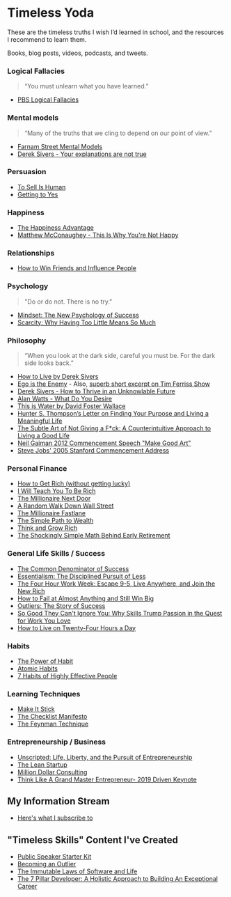 # Timeless Yoda

‪These are the timeless truths I wish I’d learned in school, and the resources I recommend to learn them.

Books, blog posts, videos, podcasts, and tweets.
‪
### Logical Fallacies 

> “You must unlearn what you have learned.”

- [PBS Logical Fallacies](https://www.youtube.com/playlist?list=PLtHP6qx8VF7dPql3ll1To4i6vEIPt0kV5)
‪
### Mental models 

> “Many of the truths that we cling to depend on our point of view.”

- [Farnam Street Mental Models](https://fs.blog/mental-models)
- [Derek Sivers - Your explanations are not true](https://sive.rs/confab)
‪
### Persuasion
- [To Sell Is Human](https://www.amazon.com/Sell-Human-Surprising-Moving-Others/dp/1594631905/ref=nodl_‬)
- [Getting to Yes](https://www.amazon.com/Getting-Yes-Negotiating-Agreement-Without-ebook/dp/B0051SDM5Q/ref=sr_1_2?dchild=1&keywords=getting+to+yes&qid=1585489764&s=digital-text&sr=1-2)
‪
### Happiness
- [The Happiness Advantage](https://www.amazon.com/Happiness-Advantage-Principles-Psychology-Performance/dp/B00435DZ7S)
- [Matthew McConaughey - This Is Why You're Not Happy](https://www.youtube.com/watch?v=p0p1fjLPjYQ&list=LLglh1DWaaMudW8_odew00qw&index=107&t=0s)

### Relationships


- [How to Win Friends and Influence People](https://www.amazon.com/How-Win-Friends-Influence-People/dp/0671027034)

### Psychology

> "Do or do not. There is no try."

- [Mindset: The New Psychology of Success](https://www.amazon.com/Mindset-New-Psychology-Success/dp/B07N48NM33/ref=sr_1_1?dchild=1&keywords=mindset&qid=1585488129&s=books&sr=1-1)
- [Scarcity: Why Having Too Little Means So Much](https://www.amazon.com/Scarcity-Having-Little-Means-Much/dp/B00ED5KZA8/ref=sr_1_1?crid=J178LDKK7ON2&dchild=1&keywords=scarcity+book&qid=1585511578&sprefix=scarcity%2Caps%2C161&sr=8-1)

### Philosophy

> “When you look at the dark side, careful you must be. For the dark side looks back.”

- [How to Live by Derek Sivers](https://sive.rs/h)
- [Ego is the Enemy](https://www.amazon.com/Ego-Enemy-Ryan-Holiday-ebook/dp/B015NTIXWE/ref=sr_1_1?crid=JWMQYTCLVXH3&dchild=1&keywords=ego+is+the+enemy&qid=1585489894&s=digital-text&sprefix=ego+is+the%2Cdigital-text%2C153&sr=1-1) - Also, [superb short excerpt on Tim Ferriss Show](https://tim.blog/2018/06/05/the-tim-ferriss-show-transcripts-ryan-holiday-whats-important-to-you/)
- [Derek Sivers - How to Thrive in an Unknowlable Future](https://sive.rs/d1t)
- [Alan Watts - What Do You Desire](https://www.youtube.com/watch?v=JCUFs2qJ1bs)
- [This is Water by David Foster Wallace](https://fs.blog/2012/04/david-foster-wallace-this-is-water/)
- [Hunter S. Thompson’s Letter on Finding Your Purpose and Living a Meaningful Life](https://fs.blog/2014/05/hunter-s-thompson-to-hume-logan/)
- [The Subtle Art of Not Giving a F*ck: A Counterintuitive Approach to Living a Good Life](https://www.amazon.com/Subtle-Art-Not-Giving-Counterintuitive/dp/B01I29Y344/ref=sr_1_1?crid=1TSLTS6QPN9FN&dchild=1&keywords=the+subtle+art+of+not+giving+a+fck&qid=1585504030&sprefix=the+sub%2Caps%2C180&sr=8-1)
- [Neil Gaiman 2012 Commencement Speech "Make Good Art"](https://www.youtube.com/watch?v=plWexCID-kA)
- [Steve Jobs' 2005 Stanford Commencement Address](https://www.youtube.com/watch?v=UF8uR6Z6KLc&list=LLglh1DWaaMudW8_odew00qw&index=441&t=0s)

### Personal Finance
- [How to Get Rich (without getting lucky)](https://twitter.com/naval/status/1002103360646823936)
- [I Will Teach You To Be Rich](https://www.amazon.com/Will-Teach-You-Be-Rich/dp/0761147489)
- [The Millionaire Next Door](https://www.amazon.com/Millionaire-Next-Door-Surprising-Americas/dp/B0000547HR/ref=sr_1_1?dchild=1&keywords=The+Millionaire+Next+Door&qid=1585488564&s=books&sr=1-1)
- [A Random Walk Down Wall Street](https://www.amazon.com/Random-Walk-Down-Wall-Street-ebook/dp/B07DP6YGVX/ref=sr_1_1?crid=SRO7UCYRCYTO&dchild=1&keywords=a+random+walk+down+wall+street&qid=1585490462&s=digital-text&sprefix=a+rand%2Cdigital-text%2C163&sr=1-1)
- [The Millionaire Fastlane](https://www.amazon.com/Millionaire-Fastlane-Crack-Wealth-Lifetime/dp/0984358102/ref=sr_1_1_sspa?dchild=1&keywords=The+Millionaire+Fastlane&qid=1585490585&s=digital-text&sr=1-1-spons&psc=1&spLa=ZW5jcnlwdGVkUXVhbGlmaWVyPUExSUpCMEIxQ1g1WlRHJmVuY3J5cHRlZElkPUEwNTI1MzEzMkZYQlFWRlhOMUY4SiZlbmNyeXB0ZWRBZElkPUEwMDcyNzI5QlNDSkdHRkxSRTEmd2lkZ2V0TmFtZT1zcF9hdGYmYWN0aW9uPWNsaWNrUmVkaXJlY3QmZG9Ob3RMb2dDbGljaz10cnVl)
- [The Simple Path to Wealth](https://www.amazon.com/Simple-Path-Wealth-Financial-Independence/dp/B0725RFDPY/ref=sr_1_1?dchild=1&keywords=The+Simple+Path+to+Wealth&qid=1585488592&s=audible&sr=1-1)
- [Think and Grow Rich](https://www.amazon.com/Think-and-Grow-Rich/dp/B000XJNDVQ/ref=sr_1_1?dchild=1&keywords=Think+and+Grow+Rich&qid=1585488607&s=audible&sr=1-1)
- [The Shockingly Simple Math Behind Early Retirement](https://www.mrmoneymustache.com/2012/01/13/the-shockingly-simple-math-behind-early-retirement/)

### General Life Skills / Success
- [The Common Denominator of Success](http://www.amnesta.net/mba/thecommondenominatorofsuccess-albertengray.pdf)
- [Essentialism: The Disciplined Pursuit of Less](https://www.amazon.com/Essentialism-Disciplined-Pursuit-Less/dp/B00IWYP5NI/ref=sr_1_1?dchild=1&keywords=Essentialism&qid=1585489040&s=audible&sr=1-1)
- [The Four Hour Work Week: Escape 9-5, Live Anywhere, and Join the New Rich](https://www.amazon.com/4-Hour-Workweek-Expanded-Updated-Cutting-Edge-ebook/dp/B002WE46UW/ref=sr_1_1?crid=37LDCOKI273E1&dchild=1&keywords=the+four+hour+work+week&qid=1585490409&sprefix=the+four+h%2Caps%2C161&sr=8-1)
- [How to Fail at Almost Anything and Still Win Big](https://www.amazon.com/How-Fail-Almost-Everything-Still/dp/B0813X2LFZ/ref=sr_1_1?dchild=1&keywords=How+to+Fail+at+Almost+Anything+and+Still+Win+Big&qid=1585488636&s=audible&sr=1-1)
- [Outliers: The Story of Success](https://www.amazon.com/Outliers-Story-Success-Malcolm-Gladwell/dp/0316017930)
- [So Good They Can't Ignore You: Why Skills Trump Passion in the Quest for Work You Love](https://www.amazon.com/Good-They-Cant-Ignore-You/dp/B009CMO8JQ/ref=sr_1_1?dchild=1&keywords=So+Good+They+Can%27t+Ignore+You&qid=1585488972&s=books&sr=1-1)
- [How to Live on Twenty-Four Hours a Day](http://www.gutenberg.org/files/2274/2274-h/2274-h.htm)

### Habits
- [The Power of Habit](https://www.amazon.com/Power-Habit-What-Life-Business/dp/081298160X)
- [Atomic Habits](https://www.amazon.com/Atomic-Habits-Proven-Build-Break/dp/0735211299)‬
- [7 Habits of Highly Effective People](https://www.amazon.com/Habits-Highly-Effective-People-Powerful-ebook/dp/B01069X4H0/ref=sr_1_3?dchild=1&keywords=7+Habits+of+Highly+Effective+People&qid=1585489653&sr=8-3)

### Learning Techniques
- [Make It Stick](https://www.amazon.com/Make-Stick-Science-Successful-Learning/dp/0674729013/ref=nodl_‬)
- [The Checklist Manifesto](https://www.amazon.com/Checklist-Manifesto-How-Things-Right/dp/B0031Q9ZWY/ref=sr_1_1?dchild=1&keywords=The+Checklist+manifesto&qid=1585489180&s=audible&sr=1-1)
- [The Feynman Technique](https://fs.blog/2012/04/feynman-technique/)

### Entrepreneurship / Business
- [Unscripted: Life, Liberty, and the Pursuit of Entrepreneurship](https://www.amazon.com/UNSCRIPTED-Life-Liberty-Pursuit-Entrepreneurship-ebook/dp/B06XBRLXJC/ref=sr_1_2?crid=13OQ5S9OLUOIU&dchild=1&keywords=unscripted&qid=1585490694&s=digital-text&sprefix=unscrip%2Cdigital-text%2C159&sr=1-2)
- [The Lean Startup](https://www.amazon.com/Lean-Startup-Entrepreneurs-Continuous-Innovation-ebook/dp/B004J4XGN6/ref=sr_1_3?crid=2HGS2MB4YCHQR&dchild=1&keywords=the+lean+startup&qid=1585490719&s=digital-text&sprefix=the+lean+st%2Cdigital-text%2C154&sr=1-3)
- [Million Dollar Consulting](https://www.amazon.com/Million-Dollar-Consulting-Professionals-Practice-ebook/dp/B01DNEC4B2/ref=sr_1_3?crid=2RWQYQO92H8RA&dchild=1&keywords=million+dollar+consulting&qid=1585490764&s=digital-text&sprefix=million+d%2Cdigital-text%2C161&sr=1-3)
- [Think Like A Grand Master Entrepreneur- 2019 Driven Keynote](https://www.youtube.com/watch?v=jKQ7uOd0U_M&list=LLglh1DWaaMudW8_odew00qw&index=36&t=0s)

## My Information Stream
- [Here's what I subscribe to](https://github.com/coryhouse/ama/issues/11)

## "Timeless Skills" Content I've Created
- [Public Speaker Starter Kit](https://github.com/coryhouse/speaker-starter-kit)
- [Becoming an Outlier](https://app.pluralsight.com/library/courses/career-reboot-for-developer-mind/table-of-contents)
- [The Immutable Laws of Software and Life](https://app.pluralsight.com/library/courses/codemash-session-30/table-of-contents)
- [The 7 Pillar Developer: A Holistic Approach to Building An Exceptional Career](https://www.youtube.com/watch?v=Y4wnbkatj20)
